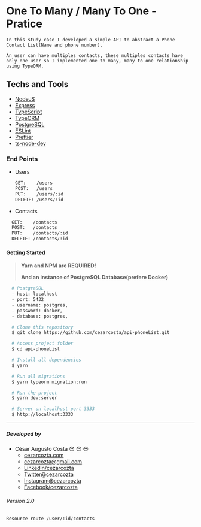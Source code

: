 # One To Many / Many To One - Pratice

```z
In this study case I developed a simple API to abstract a Phone Contact List(Name and phone number).

An user can have multiples contacts, these multiples contacts have only one user so I implemented one to many, many to one relationship using TypeORM.
```

## Techs and Tools

- [NodeJS](https://nodejs.org/)
- [Express](https://expressjs.com/)
- [TypeScript](https://www.typescriptlang.org/)
- [TypeORM](https://typeorm.io/#/)
- [PostgreSQL](https://sqlite.org/version3.html)
- [ESLint](https://eslint.org/)
- [Prettier](https://prettier.io/)
- [ts-node-dev](https://www.npmjs.com/package/ts-node-dev)

### End Points

- Users

  ```bash
  GET:    /users
  POST:   /users
  PUT:    /users/:id
  DELETE: /users/:id
  ```

- Contacts

```bash
  GET:    /contacts
  POST:   /contacts
  PUT:    /contacts/:id
  DELETE: /contacts/:id
```

#### Getting Started

> **Yarn and NPM are REQUIRED!**
>
> **And an instance of PostgreSQL Database(prefere Docker)**

```bash
  # PostgreSQL
  - host: localhost
  - port: 5432
  - username: postgres,
  - password: docker,
  - database: postgres,

  # Clone this repository
  $ git clone https://github.com/cezarcozta/api-phoneList.git

  # Access project folder
  $ cd api-phoneList

  # Install all dependencies
  $ yarn

  # Run all migrations
  $ yarn typeorm migration:run

  # Run the project
  $ yarn dev:server

  # Server on localhost port 3333
  $ http://localhost:3333
```

----------------------------------------------------------------------------

##### Developed by

- César Augusto Costa :sunglasses: :sunglasses: :sunglasses:
  - [cezarcozta.com](https://cezarcozta.com)
  - cezarcozta@gmail.com
  - [Linkedin/cezarcozta](www.linkedin.com/in/cezarcozta)
  - [Twitter@cezarcozta](www.twitter.com/cezarcozta)
  - [Instagram@cezarcozta](www.instagram.com/cezarcozta)
  - [Facebook/cezarcozta](www.facebook.com/cezarcozta)

###### Version 2.0

`Resource route /user/:id/contacts`
